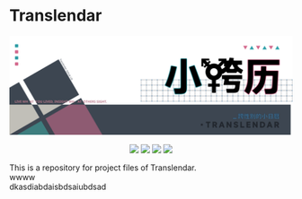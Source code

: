 # Translendar
![lib-Header][link-header]  

<!--HTML部分-->
<div align="center">
<img src="https://img.shields.io/github/v/release/MikiLin-wiviw/Translendar?color=3EA5F9&label=versions&logo=CLion&logoColor=3476E0&labelColor=abcdef" />
<img src="https://img.shields.io/github/watchers/MikiLin-wiviw/Translendar?color=6EF9DF&logo=Aseprite&logoColor=1C4F45&labelColor=B6DDD5" />
<img src="https://img.shields.io/github/stars/MikiLin-wiviw/Translendar?color=FFA4C9&logo=Google%20Fit&logoColor=AF3869&labelColor=FCD4E4" />
<img src="https://img.shields.io/github/downloads/MikiLin-wiviw/Translendar/total?color=E2D281&logo=Markdown&logoColor=665E36&labelColor=F2EBCC" />
</div>  

This is a repository for project files of Translendar.  
wwww  
dkasdiabdaisbdsaiubdsad

<!--以下是链接转储部分-->
[link-header]: /data/images/header.svg